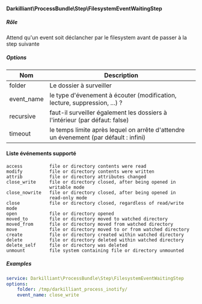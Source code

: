 #### Darkilliant\ProcessBundle\Step\FilesystemEventWaitingStep 

##### Rôle 

Attend qu'un event soit déclancher par le filesystem avant de passer à la step suivante

##### Options

| Nom             | Description                                                                           |
|-----------------|---------------------------------------------------------------------------------------|
| folder          | Le dossier à surveiller                                                               |
| event_name      | le type d'évenement à écouter (modification, lecture, suppression, ...) ?             |
| recursive       | faut-il surveiller également les dossiers à l'intérieur (par défaut: false)           |
| timeout         | le temps limite après lequel on arrête d'attendre un évenement (par défault : infini) |

#### Liste événements supporté

```
access          file or directory contents were read
modify          file or directory contents were written
attrib          file or directory attributes changed
close_write     file or directory closed, after being opened in
                writable mode
close_nowrite   file or directory closed, after being opened in
                read-only mode
close           file or directory closed, regardless of read/write mode
open            file or directory opened
moved_to        file or directory moved to watched directory
moved_from      file or directory moved from watched directory
move            file or directory moved to or from watched directory
create          file or directory created within watched directory
delete          file or directory deleted within watched directory
delete_self     file or directory was deleted
unmount         file system containing file or directory unmounted
```

##### Examples

```yaml
service: Darkilliant\ProcessBundle\Step\FilesystemEventWaitingStep
options:
    folder: /tmp/darkilliant_process_inotify/
    event_name: close_write
```